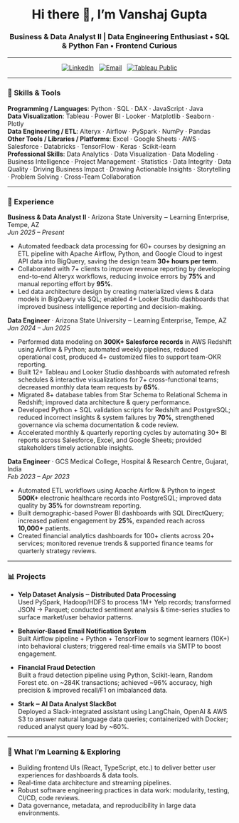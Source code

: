 <!-- 🚀 Vanshaj Gupta — GitHub Profile README -->

<h1 align="center">Hi there 👋, I’m Vanshaj Gupta</h1>
<h3 align="center">Business & Data Analyst II | Data Engineering Enthusiast • SQL & Python Fan • Frontend Curious</h3>

---



<p align="center">
  <!-- Contact / Social badges -->
  <a href="https://www.linkedin.com/in/vanshajgupta"><img src="https://img.shields.io/badge/LinkedIn-Profile-0077B5?style=for-the-badge&logo=linkedin&logoColor=white" alt="LinkedIn"/></a>
  &nbsp;
  <a href="mailto:gupta.vanshaj05@gmail.com"><img src="https://img.shields.io/badge/Email-gupta.vanshaj05@gmail.com-D14836?style=for-the-badge&logo=gmail&logoColor=white" alt="Email"/></a>
  &nbsp;
  <a href="https://public.tableau.com/app/profile/vanshaj.gupta/vizzes"><img src="https://img.shields.io/badge/Tableau-Public-E97627?style=for-the-badge&logo=tableau&logoColor=white" alt="Tableau Public"/></a>
</p>

---

### 🧰 Skills & Tools

**Programming / Languages**: Python · SQL · DAX · JavaScript · Java  
**Data Visualization**: Tableau · Power BI · Looker · Matplotlib · Seaborn · Plotly  
**Data Engineering / ETL**: Alteryx · Airflow · PySpark · NumPy · Pandas  
**Other Tools / Libraries / Platforms**: Excel · Google Sheets · AWS · Salesforce · Databricks · TensorFlow · Keras · Scikit-learn  
**Professional Skills**: Data Analytics · Data Visualization · Data Modeling · Business Intelligence · Project Management · Statistics · Data Integrity · Data Quality · Driving Business Impact · Drawing Actionable Insights · Storytelling · Problem Solving · Cross-Team Collaboration  


---

### 💼 Experience

**Business & Data Analyst II** · Arizona State University ‒ Learning Enterprise, Tempe, AZ  
*Jun 2025 – Present*  
- Automated feedback data processing for 60+ courses by designing an ETL pipeline with Apache Airflow, Python, and Google Cloud to ingest API data into BigQuery, saving the design team **30+ hours per term**.  
- Collaborated with 7+ clients to improve revenue reporting by developing end-to-end Alteryx workflows, reducing invoice errors by **75%** and manual reporting effort by **95%**.  
- Led data architecture design by creating materialized views & data models in BigQuery via SQL; enabled 4+ Looker Studio dashboards that improved business intelligence reporting and decision-making.

**Data Engineer** · Arizona State University ‒ Learning Enterprise, Tempe, AZ  
*Jan 2024 – Jun 2025*  
- Performed data modeling on **300K+ Salesforce records** in AWS Redshift using Airflow & Python; automated weekly pipelines, reduced operational cost, produced 4+ customized files to support team-OKR reporting.  
- Built 12+ Tableau and Looker Studio dashboards with automated refresh schedules & interactive visualizations for 7+ cross-functional teams; decreased monthly data team requests by **65%**.  
- Migrated 8+ database tables from Star Schema to Relational Schema in Redshift; improved data architecture & query performance.  
- Developed Python + SQL validation scripts for Redshift and PostgreSQL; reduced incorrect insights & system failures by **70%**, strengthened governance via schema documentation & code review.  
- Accelerated monthly & quarterly reporting cycles by automating 30+ BI reports across Salesforce, Excel, and Google Sheets; provided stakeholders timely actionable insights.

**Data Engineer** · GCS Medical College, Hospital & Research Centre, Gujarat, India  
*Feb 2023 – Apr 2023*  
- Automated ETL workflows using Apache Airflow & Python to ingest **500K+** electronic healthcare records into PostgreSQL; improved data quality by **35%** for downstream reporting.  
- Built demographic-based Power BI dashboards with SQL DirectQuery; increased patient engagement by **25%**, expanded reach across **10,000+** patients.  
- Created financial analytics dashboards for 100+ clients across 20+ services; monitored revenue trends & supported finance teams for quarterly strategy reviews.

---

### 📊 Projects

- **Yelp Dataset Analysis ‒ Distributed Data Processing**  
  Used PySpark, Hadoop/HDFS to process 1M+ Yelp records; transformed JSON → Parquet; conducted sentiment analysis & time-series studies to surface market/user behavior patterns.

- **Behavior-Based Email Notification System**  
  Built Airflow pipeline + Python + TensorFlow to segment learners (10K+) into behavioral clusters; triggered real-time emails via SMTP to boost engagement.

- **Financial Fraud Detection**  
  Built a fraud detection pipeline using Python, Scikit-learn, Random Forest etc. on ~284K transactions; achieved ~96% accuracy, high precision & improved recall/F1 on imbalanced data.

- **Stark ‒ AI Data Analyst SlackBot**  
  Deployed a Slack-integrated assistant using LangChain, OpenAI & AWS S3 to answer natural language data queries; containerized with Docker; reduced analyst query load by ~60%.

---

### 🌱 What I’m Learning & Exploring

- Building frontend UIs (React, TypeScript, etc.) to deliver better user experiences for dashboards & data tools.  
- Real-time data architecture and streaming pipelines.  
- Robust software engineering practices in data work: modularity, testing, CI/CD, code reviews.  
- Data governance, metadata, and reproducibility in large data environments.
